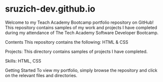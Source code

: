 # sruzich-dev.github.io
Welcome to my Teach Academy Bootcamp portfolio repository on GitHub! This repository contains samples of my work and projects I have completed during my attendance of The Tech Academy Software Developer Bootcamp.

Contents
This repository contains the following: HTML & CSS

Projects: This directory contains samples of projects I have completed.

Skills: HTML, CSS

Getting Started
To view my portfolio, simply browse the repository and click on the relevant files and directories.
